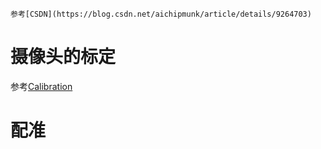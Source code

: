 
    参考[CSDN](https://blog.csdn.net/aichipmunk/article/details/9264703)
# 摄像头的标定
参考[Calibration](./Matlab_Camera_Calibration_Toolbox.md)

# 配准

